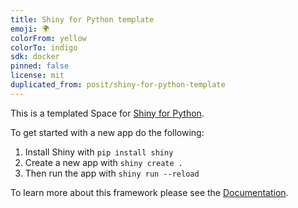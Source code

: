 ```yaml
---
title: Shiny for Python template
emoji: 🌍
colorFrom: yellow
colorTo: indigo
sdk: docker
pinned: false
license: mit
duplicated_from: posit/shiny-for-python-template
---
```


This is a templated Space for [Shiny for Python](https://shiny.rstudio.com/py/). 


To get started with a new app do the following:

1) Install Shiny with `pip install shiny`
2) Create a new app with `shiny create .`
3) Then run the app with `shiny run --reload`

To learn more about this framework please see the [Documentation](https://shiny.rstudio.com/py/docs/overview.html).
